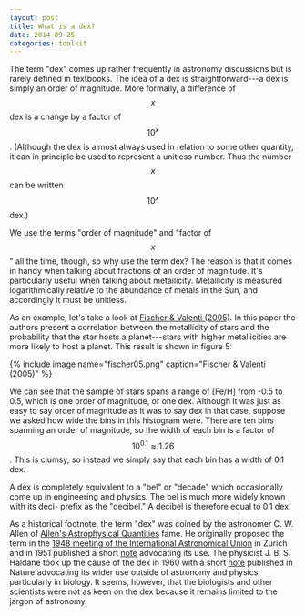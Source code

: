 ```yaml
---
layout: post
title: What is a dex?
date: 2014-09-25
categories: toolkit
---
```


The term "dex" comes up rather frequently in astronomy discussions but is
rarely defined in textbooks.  The idea of a dex is straightforward---a dex
is simply an order of magnitude.  More formally, a difference of $$x$$ dex
is a change by a factor of $$10^x$$.  (Although the dex is almost always
used in relation to some other quantity, it can in principle be used to
represent a unitless number.  Thus the number $$x$$ can be written $$10^x$$
dex.)

We use the terms "order of magnitude" and "factor of $$x$$" all the time,
though, so why use the term dex?  The reason is that it comes in handy when
talking about fractions of an order of magnitude.  It's particularly useful
when talking about metallicity.  Metallicity is measured logarithmically
relative to the abundance of metals in the Sun, and accordingly it must be
unitless. 

As an example, let's take a look at [Fischer & Valenti (2005)][1].  In this
paper the authors present a correlation between the metallicity of stars and
the probability that the star hosts a planet---stars with higher
metallicities are more likely to host a planet.  This result is shown in
figure 5:

{% include image name="fischer05.png" caption="Fischer & Valenti (2005)" %}

We can see that the sample of stars spans a range of [Fe/H] from -0.5 to
0.5, which is one order of magnitude, or one dex.  Although it was just as
easy to say order of magnitude as it was to say dex in that case, suppose we
asked how wide the bins in this histogram were.  There are ten bins spanning
an order of magnitude, so the width of each bin is a factor of $$10^{0.1}
\approx 1.26$$.  This is clumsy, so instead we simply say that each bin has
a width of 0.1 dex.

A dex is completely equivalent to a "bel" or "decade" which occasionally
come up in engineering and physics.  The bel is much more widely known with
its deci- prefix as the "decibel."  A decibel is therefore equal to 0.1 dex.  

As a historical footnote, the term "dex" was coined by the astronomer C. W.
Allen of [Allen's Astrophysical Quantities][2] fame.  He originally proposed
the term in the [1948 meeting of the International Astronomical Union][3] in
Zurich and in 1951 published a short [note][4] advocating its use.  The
physicist J. B. S. Haldane took up the cause of the dex in 1960 with a short
[note][5] published in Nature advocating its wider use outside of astronomy
and physics, particularly in biology.  It seems, however, that the
biologists and other scientists were not as keen on the dex because it
remains limited to the jargon of astronomy.

[1]: http://adsabs.harvard.edu/abs/2005ApJ...622.1102F
[2]: https://www.goodreads.com/book/show/2973692-allen-s-astrophysical-quantities
[3]: http://adsabs.harvard.edu/abs/1948PA.....56..401S
[4]: http://adsabs.harvard.edu/abs/1951Obs....71..157A
[5]: http://adsabs.harvard.edu/abs/1960Natur.187..879H
